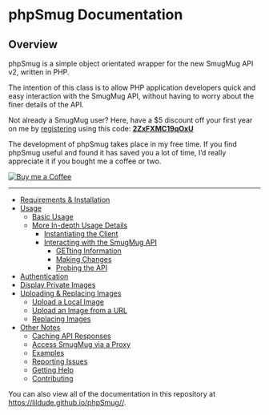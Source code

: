 # phpSmug Documentation

## Overview

phpSmug is a simple object orientated wrapper for the new SmugMug API v2, written in PHP.

The intention of this class is to allow PHP application developers quick and easy interaction with the SmugMug API, without having to worry about the finer details of the API.

Not already a SmugMug user? Here, have a $5 discount off your first year on me by [registering](https://secure.smugmug.com/signup.mg?Coupon=2ZxFXMC19qOxU) using this code: **[2ZxFXMC19qOxU](https://secure.smugmug.com/signup.mg?Coupon=2ZxFXMC19qOxU)**

The development of phpSmug takes place in my free time. If you find phpSmug useful and found it has saved you a lot of time, I’d really appreciate it if you bought me a coffee or two.

[![Buy me a Coffee](https://www.buymeacoffee.com/assets/img/custom_images/orange_img.png)](https://www.buymeacoffee.com/lildude)

---

- [Requirements & Installation](installation.md)
- [Usage](usage.md)
  - [Basic Usage](usage.md#basic-usage)
  - [More In-depth Usage Details](usage.md#more-in-depth-usage-details)
    - [Instantiating the Client](usage.md#instantiating-the-client)
    - [Interacting with the SmugMug API](usage.md#interacting-with-the-smugmug-api)
      - [GETting Information](usage.md#getting-information)
      - [Making Changes](usage.md#making-changes)
      - [Probing the API](usage.md#probing-the-api)
- [Authentication](authentication.md)
- [Display Private Images](private-images.md)
- [Uploading & Replacing Images](uploading.md)
  - [Upload a Local Image](uploading.md#upload-a-local-image)
  - [Upload an Image from a URL](uploading.md#upload-an-image-from-a-url)
  - [Replacing Images](uploading.md#replacing-images)
- [Other Notes](other.md)
  - [Caching API Responses](other.md#caching-api-responses)
  - [Access SmugMug via a Proxy](other.md#)
  - [Examples](other.md#examples)
  - [Reporting Issues](other.md#reporting-issues)
  - [Getting Help](other#getting-help)
  - [Contributing](other#contributing)

You can also view all of the documentation in this repository at <https://lildude.github.io/phpSmug//>.
